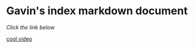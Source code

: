 # Gavin's index markdown document

*Click the link below*

[cool video](https://youtu.be/BMvqvnyGtGo)
